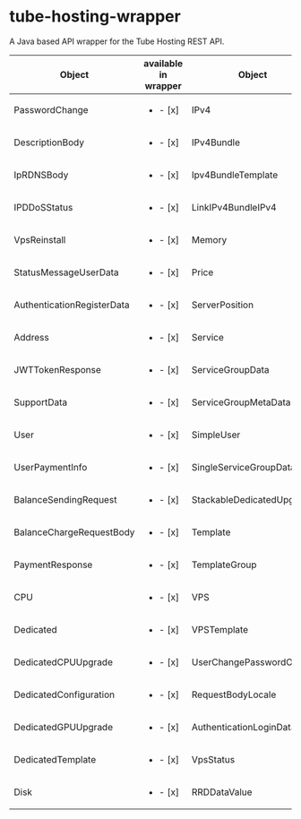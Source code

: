 # tube-hosting-wrapper
A Java based API wrapper for the Tube Hosting REST API.

| Object        | available in wrapper | Object        | available in wrapper | Object        | available in wrapper |
| --- | --- |  --- | --- | --- | --- |
| PasswordChange | <ul><li>- [x] </li></ul> | IPv4 | <ul><li>- [x] </li></ul> | KvmOs | <ul><li>- [x] </li></ul> |
| DescriptionBody |<ul><li>- [x] </li></ul> | IPv4Bundle | <ul><li>- [x] </li></ul> | SearchResultObject | <ul><li>- [x] </li></ul> |
| IpRDNSBody | <ul><li>- [x] </li></ul> | Ipv4BundleTemplate | <ul><li>- [x] </li></ul> | SecondaryOwner | <ul><li>- [x] </li></ul> |
| IPDDoSStatus | <ul><li>- [x] </li></ul> | LinkIPv4BundleIPv4 | <ul><li>- [x] </li></ul> | CombahtonDDoSAttack | <ul><li>- [x] </li></ul> |
| VpsReinstall | <ul><li>- [x] </li></ul> | Memory | <ul><li>- [x] </li></ul> | ServiceGroupInvite | <ul><li>- [x] </li></ul> |
| StatusMessageUserData | <ul><li>- [x] </li></ul> | Price | <ul><li>- [x] </li></ul> | BalanceChange | <ul><li>- [x] </li></ul> |
| AuthenticationRegisterData |<ul><li>- [x] </li></ul> | ServerPosition | <ul><li>- [x] </li></ul> | Invoice | <ul><li>- [x] </li></ul> |
| Address | <ul><li>- [x] </li></ul> | Service | <ul><li>- [x] </li></ul> | InvoiceItem | <ul><li>- [x] </li></ul> |
| JWTTokenResponse | <ul><li>- [x] </li></ul> | ServiceGroupData | <ul><li>- [x] </li></ul> | Name | <ul><li>- [x] </li></ul> |
| SupportData | <ul><li>- [x] </li></ul> | ServiceGroupMetaData | <ul><li>- [x] </li></ul> | Payment | <ul><li>- [x] </li></ul> |
| User | <ul><li>- [x] </li></ul> | SimpleUser | <ul><li>- [x] </li></ul> | PaymentBundle | <ul><li>- [x] </li></ul> |
| UserPaymentInfo |<ul><li>- [x] </li></ul> | SingleServiceGroupData | <ul><li>- [x] </li></ul> | SearchResultPaymentBundle | <ul><li>- [x] </li></ul> |
| BalanceSendingRequest | <ul><li>- [x] </li></ul> | StackableDedicatedUpgrade | <ul><li>- [x] </li></ul> | SearchResultBalanceChange | <ul><li>- [x] </li></ul> |
| BalanceChargeRequestBody | <ul><li>- [x] </li></ul> | Template | <ul><li>- [x] </li></ul> | CombahtonDDoSIPStatus | <ul><li>- [x] </li></ul> |
| PaymentResponse | <ul><li>- [x] </li></ul> | TemplateGroup | <ul><li>- [x] </li></ul> | DDoSMetric | <ul><li>- [x] </li></ul> |
| CPU | <ul><li>- [x] </li></ul> | VPS | <ul><li>- [x] </li></ul> | DDoSAttack | <ul><li>- [x] </li></ul> |
| Dedicated |<ul><li>- [x] </li></ul> | VPSTemplate | <ul><li>- [x] </li></ul> | DDoSSample | <ul><li>- [x] </li></ul> |
| DedicatedCPUUpgrade | <ul><li>- [x] </li></ul> | UserChangePasswordObject | <ul><li>- [x] </li></ul> | BandwidthResponse | <ul><li>- [x] </li></ul> |
| DedicatedConfiguration | <ul><li>- [x] </li></ul> | RequestBodyLocale | <ul><li>- [x] </li></ul> | DedicatedStatisticsResult | <ul><li>- [x] </li></ul> |
| DedicatedGPUUpgrade | <ul><li>- [x] </li></ul> | AuthenticationLoginData | <ul><li>- [x] </li></ul> | GPU | <ul><li>- [x] </li></ul> |
| DedicatedTemplate | <ul><li>- [x] </li></ul> | VpsStatus | <ul><li>- [x] </li></ul> | Disk | <ul><li>- [x] </li></ul> |
| Disk |<ul><li>- [x] </li></ul> | RRDDataValue | <ul><li>- [x] </li></ul> |  | <ul><li>- [x] </li></ul> |




